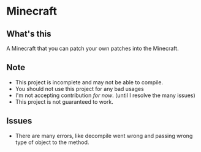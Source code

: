 # Minecraft

## What's this

A Minecraft that you can patch your own patches into the Minecraft.

## Note
- This project is incomplete and may not be able to compile.
- You should not use this project for any bad usages
- I'm not accepting contribution *for now*. (until I resolve the many issues)
- This project is not guaranteed to work.

## Issues
- There are many errors, like decompile went wrong and passing wrong type of object to the method.
